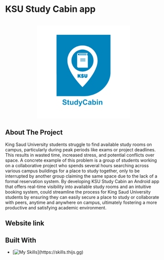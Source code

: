 
#  KSU Study Cabin app
<!-- PROJECT LOGO -->
<br />
<div align="center">
  
  <a href="https://github.com/Salsheddi/KSU Study Cabin app">
    <img src="/img/Picture1.png" alt="Logo" width="300" height="300">
  </a>

</div>

<!-- introduction -->
## About The Project

King Saud University students struggle to find available study rooms on campus, particularly during peak periods like exams or project deadlines. This results in wasted time, increased stress, and potential conflicts over space. A concrete example of this problem is a group of students working on a collaborative project who spends several hours searching across various campus buildings for a place to study together, only to be interrupted by another group claiming the same space due to the lack of a formal reservation system.
By developing KSU Study Cabin an Android app that offers real-time visibility into available study rooms and an intuitive booking system, could streamline the process for King Saud University students by ensuring they can easily secure a place to study or collaborate with peers, anytime and anywhere on campus, ultimately fostering a more productive and satisfying academic environment.


## Website link


<!-- technology -->
## Built With

* [![My Skills](https://skills.thijs.gg/icons?i=,androidstudio,java,)](https://skills.thijs.gg)

